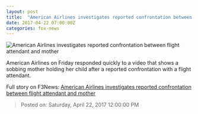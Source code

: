 ```yaml
---
layout: post
title:  "American Airlines investigates reported confrontation between flight attendant and mother"
date: 2017-04-22 07:00:00Z
categories: fox-news
---
```


![American Airlines investigates reported confrontation between flight attendant and mother](http://www.foxnews.com/content/dam/fox-news/logo/og-fn-foxnews.jpg)

American Airlines on Friday responded quickly to a video that shows a sobbing mother holding her child after a reported confrontation with a flight attendant.


Full story on F3News: [American Airlines investigates reported confrontation between flight attendant and mother](http://www.f3nws.com/n/b4XYU)

> Posted on: Saturday, April 22, 2017 12:00:00 PM
